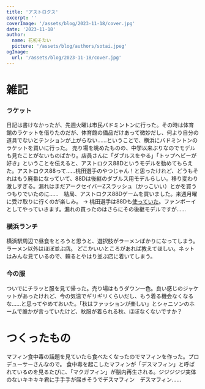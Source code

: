 ```yaml
---
title: 'アストロクス'
excerpt: ''
coverImage: '/assets/blog/2023-11-18/cover.jpg'
date: '2023-11-18'
author:
  name: 花初そたい
  picture: '/assets/blog/authors/sotai.jpeg'
ogImage:
  url: '/assets/blog/2023-11-18/cover.jpg'
---
```

# 雑記
### ラケット
日記は書けなかったが、先週火曜は市民バドミントンに行った。その時は体育館のラケットを借りたのだが、体育館の備品だけあって微妙だし、何より自分の道具でないとテンションが上がらない……ということで、横浜にバドミントンのラケットを買いに行った。
売り場を眺めたものの、中学以来ぶりなのでモデルも見たことがないものばかり。店員さんに「ダブルスをやる」「トップヘビーが好き」ということを伝えると、アストロクス88Dというモデルを勧めてもらえた。アストロクス88って……桃田選手のやつじゃん！と思ったけれど、どうもそれはもう廃番になっていて、88Dは後継のダブルス用モデルらしい。移り変わり激しすぎる。漏れはまだアークセイバーZスラッシュ（かっこいい）とかを買うつもりでいたのに……　結局、アストロクス88Dゲームを買いました。来週月曜に受け取りに行くのが楽しみ。
→ 桃田選手は88Dも[使っていた](https://x.com/momota_kento/status/1381574150263726085?s=20)。ファンボーイとしてやっていきます。漏れの買ったのはさらにその後継モデルですが……

### 横浜ランチ
横浜駅周辺で昼食をとろうと思うと、選択肢がラーメンばかりになってしまう。ラーメン以外はほぼ並ぶ店。
どこかいいところがあれば教えてほしい。ネットはみんな見ているので、頼るとやはり並ぶ店に着いてしまう。

### 今の服
ついでにチラッと服を見て帰った。売り場はもうダウン一色。良い感じのジャケットがあったけれど、今の気温でギリギリくらいだし、もう着る機会なくなるな……と思ってやめておいた。「秋はファッションが楽しい」とシャニソンのホームで誰かが言っていたけど、秋服が着られる秋、ほぼなくないですか？

# つくったもの
マフィン食中毒の話題を見ていたら食べたくなったのでマフィンを作った。プロデューサーさんなので。
食中毒を起こしたマフィンが「デスマフィン」と呼ばれているのを見るたびに、「マクガフィン」が脳内再生される。ジジジジジ実体のないキキキキ君に手手手が届きそうでデスマフィン　デスマフィン……
